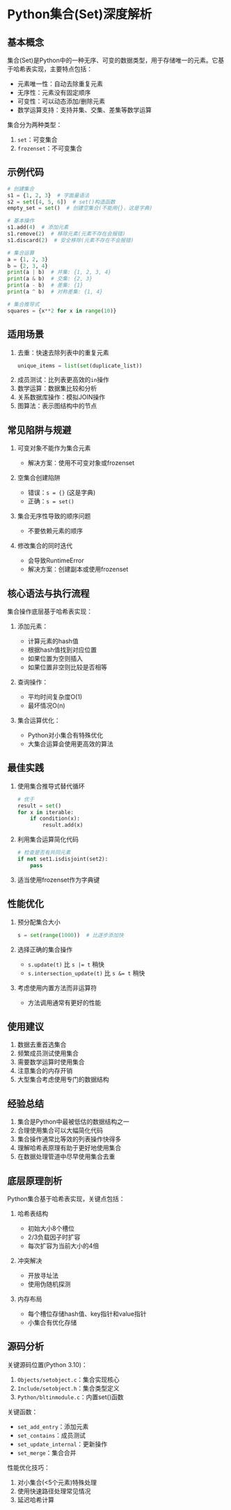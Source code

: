 # Python集合(Set)深度解析

## 基本概念
集合(Set)是Python中的一种无序、可变的数据类型，用于存储唯一的元素。它基于哈希表实现，主要特点包括：
- 元素唯一性：自动去除重复元素
- 无序性：元素没有固定顺序
- 可变性：可以动态添加/删除元素
- 数学运算支持：支持并集、交集、差集等数学运算

集合分为两种类型：
1. `set`：可变集合
2. `frozenset`：不可变集合

## 示例代码
```python
# 创建集合
s1 = {1, 2, 3}  # 字面量语法
s2 = set([4, 5, 6])  # set()构造函数
empty_set = set()  # 创建空集合(不能用{}，这是字典)

# 基本操作
s1.add(4)  # 添加元素
s1.remove(2)  # 移除元素(元素不存在会报错)
s1.discard(2)  # 安全移除(元素不存在不会报错)

# 集合运算
a = {1, 2, 3}
b = {2, 3, 4}
print(a | b)  # 并集: {1, 2, 3, 4}
print(a & b)  # 交集: {2, 3}
print(a - b)  # 差集: {1}
print(a ^ b)  # 对称差集: {1, 4}

# 集合推导式
squares = {x**2 for x in range(10)}
```

## 适用场景
1. 去重：快速去除列表中的重复元素
   ```python
   unique_items = list(set(duplicate_list))
   ```
2. 成员测试：比列表更高效的`in`操作
3. 数学运算：数据集比较和分析
4. 关系数据库操作：模拟JOIN操作
5. 图算法：表示图结构中的节点

## 常见陷阱与规避
1. 可变对象不能作为集合元素
   - 解决方案：使用不可变对象或frozenset

2. 空集合创建陷阱
   - 错误：`s = {}` (这是字典)
   - 正确：`s = set()`

3. 集合无序性导致的顺序问题
   - 不要依赖元素的顺序

4. 修改集合的同时迭代
   - 会导致RuntimeError
   - 解决方案：创建副本或使用frozenset

## 核心语法与执行流程
集合操作底层基于哈希表实现：
1. 添加元素：
   - 计算元素的hash值
   - 根据hash值找到对应位置
   - 如果位置为空则插入
   - 如果位置非空则比较是否相等

2. 查询操作：
   - 平均时间复杂度O(1)
   - 最坏情况O(n)

3. 集合运算优化：
   - Python对小集合有特殊优化
   - 大集合运算会使用更高效的算法

## 最佳实践
1. 使用集合推导式替代循环
   ```python
   # 优于
   result = set()
   for x in iterable:
       if condition(x):
           result.add(x)
   ```

2. 利用集合运算简化代码
   ```python
   # 检查是否有共同元素
   if not set1.isdisjoint(set2):
       pass
   ```

3. 适当使用frozenset作为字典键

## 性能优化
1. 预分配集合大小
   ```python
   s = set(range(1000))  # 比逐步添加快
   ```

2. 选择正确的集合操作
   - `s.update(t)` 比 `s |= t` 稍快
   - `s.intersection_update(t)` 比 `s &= t` 稍快

3. 考虑使用内置方法而非运算符
   - 方法调用通常有更好的性能

## 使用建议
1. 数据去重首选集合
2. 频繁成员测试使用集合
3. 需要数学运算时使用集合
4. 注意集合的内存开销
5. 大型集合考虑使用专门的数据结构

## 经验总结
1. 集合是Python中最被低估的数据结构之一
2. 合理使用集合可以大幅简化代码
3. 集合操作通常比等效的列表操作快得多
4. 理解哈希表原理有助于更好地使用集合
5. 在数据处理管道中尽早使用集合去重

## 底层原理剖析
Python集合基于哈希表实现，关键点包括：
1. 哈希表结构
   - 初始大小8个槽位
   - 2/3负载因子时扩容
   - 每次扩容为当前大小的4倍

2. 冲突解决
   - 开放寻址法
   - 使用伪随机探测

3. 内存布局
   - 每个槽位存储hash值、key指针和value指针
   - 小集合有优化存储

## 源码分析
关键源码位置(Python 3.10)：
1. `Objects/setobject.c`：集合实现核心
2. `Include/setobject.h`：集合类型定义
3. `Python/bltinmodule.c`：内置set()函数

关键函数：
- `set_add_entry`：添加元素
- `set_contains`：成员测试
- `set_update_internal`：更新操作
- `set_merge`：集合合并

性能优化技巧：
1. 对小集合(<5个元素)特殊处理
2. 使用快速路径处理常见情况
3. 延迟哈希计算
